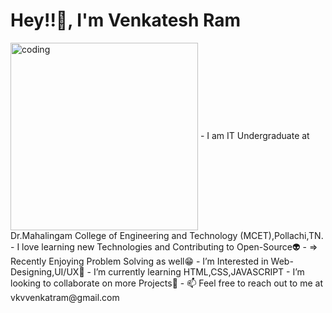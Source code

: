 <h1 align="left">Hey!!👋, I'm Venkatesh Ram </h1> 
<img align="center"  right="50px" alt="coding" width="300" height="300" src="https://media.giphy.com/media/AceKHfcUrqauQ/giphy.gif">
- I am IT Undergraduate at Dr.Mahalingam College of Engineering and Technology (MCET),Pollachi,TN.
- I love learning new Technologies and Contributing to Open-Source👽
- => Recently Enjoying Problem Solving as well😁
- I’m Interested in Web-Designing,UI/UX🤖
- I’m currently learning HTML,CSS,JAVASCRIPT 
- I’m looking to collaborate on more Projects🤗
- 📫 Feel free to reach out to me at vkvvenkatram@gmail.com

<!---
Venkatlm10/Venkatlm10 is a ✨ special ✨ repository because its `README.md` (this file) appears on your GitHub profile.
You can click the Preview link to take a look at your changes.
--->
